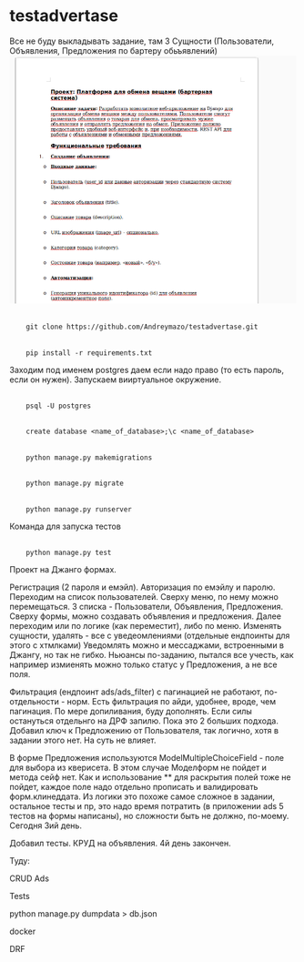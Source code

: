 # testadvertase
Все не буду выкладывать задание, там 3 Сущности (Пользователи, Объявления, Предложения по бартеру обьъявлений)
![](/media/media/Screenshot%20from%202025-05-23%2019-26-56.png)


##
        git clone https://github.com/Andreymazo/testadvertase.git

##
        pip install -r requirements.txt

Заходим под именем postgres даем если надо право (то есть пароль, если он нужен). Запускаем вииртуальное окружение.
 
##
        psql -U postgres

##
        create database <name_of_database>;\c <name_of_database>

##
        python manage.py makemigrations

##
        python manage.py migrate


##
        python manage.py runserver

Команда для запуска тестов
##
        python manage.py test



Проект на Джанго формах. 

Регистрация (2 пароля и емэйл). Авторизация по емэйлу и паролю. Переходим на список пользователей. Сверху меню, по нему можно перемещаться.
3 списка - Пользователи, Объявления, Предложения. Сверху формы, можно создавать объявления и предложения. Далее переходим или по логике (как переместит), либо по меню. Изменять сущности, удалять - все с уведеомлениями (отдельные ендпоинты для этого с хтмлками) Уведомлять можно и мессаджами, встроенными в Джангу, но так не гибко. Ньюансы по-заданию, пытался все учесть, как например измиенять можно только статус у Предложения, а не все поля.

Фильтрация (ендпоинт ads/ads_filter) с пагинацией не работают, по-отдельности - норм. Есть фильтрация по айди, удобнее, вроде, чем пагинация.
По мере допиливания, буду дополнять. Если силы остануться отдельнго на ДРФ запилю. Пока это 2 больших подхода.
Добавил ключ к Предложению от Пользователя, так логично, хотя в задании этого нет. На суть не влияет.

В форме Предложения используются ModelMultipleChoiceField - поле для выбора из кверисета. В этом случае Моделформ не пойдет и метода сейф нет. Как и использование ** для раскрытия полей тоже не пойдет, каждое поле надо отдельно прописать и валидировать форм.клинеддата. Из логики это похоже самое сложное в задании, остальное тесты и пр, это надо время потратить (в приложении ads 5 тестов на формы написаны), но сложности быть не должно, по-моему. Сегодня 3ий день.

Добавил тесты. КРУД на объявления. 4й день закончен.

Туду:

CRUD Ads

Tests

python manage.py dumpdata > db.json

docker

DRF
